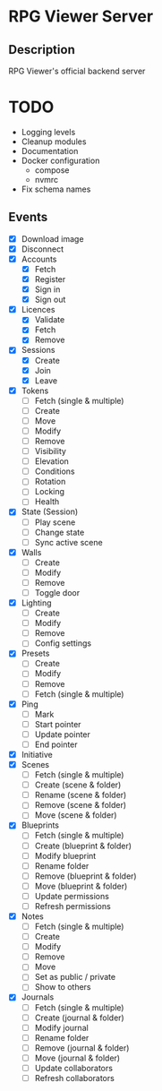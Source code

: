 # RPG Viewer Server

## Description

RPG Viewer's official backend server

# TODO
- Logging levels
- Cleanup modules
- Documentation
- Docker configuration
    - compose
    - nvmrc
- Fix schema names

## Events
- [x] Download image
- [x] Disconnect
- [x] Accounts
  - [x] Fetch
  - [x] Register
  - [x] Sign in
  - [x] Sign out
- [x] Licences
  - [x] Validate
  - [x] Fetch
  - [x] Remove
- [x] Sessions
  - [x] Create
  - [x] Join
  - [x] Leave
- [x] Tokens
  - [ ] Fetch (single & multiple)
  - [ ] Create
  - [ ] Move
  - [ ] Modify
  - [ ] Remove
  - [ ] Visibility
  - [ ] Elevation 
  - [ ] Conditions
  - [ ] Rotation
  - [ ] Locking
  - [ ] Health
- [x] State (Session)
  - [ ] Play scene
  - [ ] Change state
  - [ ] Sync active scene
- [x] Walls
  - [ ] Create
  - [ ] Modify
  - [ ] Remove
  - [ ] Toggle door
- [x] Lighting
  - [ ] Create
  - [ ] Modify
  - [ ] Remove
  - [ ] Config settings
- [x] Presets
  - [ ] Create
  - [ ] Modify
  - [ ] Remove
  - [ ] Fetch (single & multiple)
- [x] Ping
  - [ ] Mark
  - [ ] Start pointer
  - [ ] Update pointer
  - [ ] End pointer
- [x] Initiative
- [x] Scenes
  - [ ] Fetch (single & multiple)
  - [ ] Create (scene & folder)
  - [ ] Rename (scene & folder)
  - [ ] Remove (scene & folder)
  - [ ] Move (scene & folder)
- [x] Blueprints
  - [ ] Fetch (single & multiple)
  - [ ] Create (blueprint & folder)
  - [ ] Modify blueprint
  - [ ] Rename folder
  - [ ] Remove (blueprint & folder)
  - [ ] Move (blueprint & folder)
  - [ ] Update permissions
  - [ ] Refresh permissions
- [x] Notes
  - [ ] Fetch (single & multiple)
  - [ ] Create
  - [ ] Modify
  - [ ] Remove
  - [ ] Move
  - [ ] Set as public / private
  - [ ] Show to others
- [x] Journals
  - [ ] Fetch (single & multiple)
  - [ ] Create (journal & folder)
  - [ ] Modify journal
  - [ ] Rename folder
  - [ ] Remove (journal & folder)
  - [ ] Move (journal & folder)
  - [ ] Update collaborators
  - [ ] Refresh collaborators